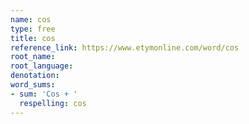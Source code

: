 ```yaml
---
name: cos
type: free
title: cos
reference_link: https://www.etymonline.com/word/cos
root_name: 
root_language: 
denotation: 
word_sums:
- sum: 'Cos + '
  respelling: cos
---
```


